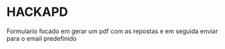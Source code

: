 # HACKAPD
Formulario focado em gerar um pdf com as repostas e em seguida enviar para o email predefinido
